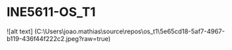 # INE5611-OS_T1

![alt text] (C:\Users\joao.mathias\source\repos\os_t1\5e65cd18-5af7-4967-b119-436f44f222c2.jpeg?raw=true)